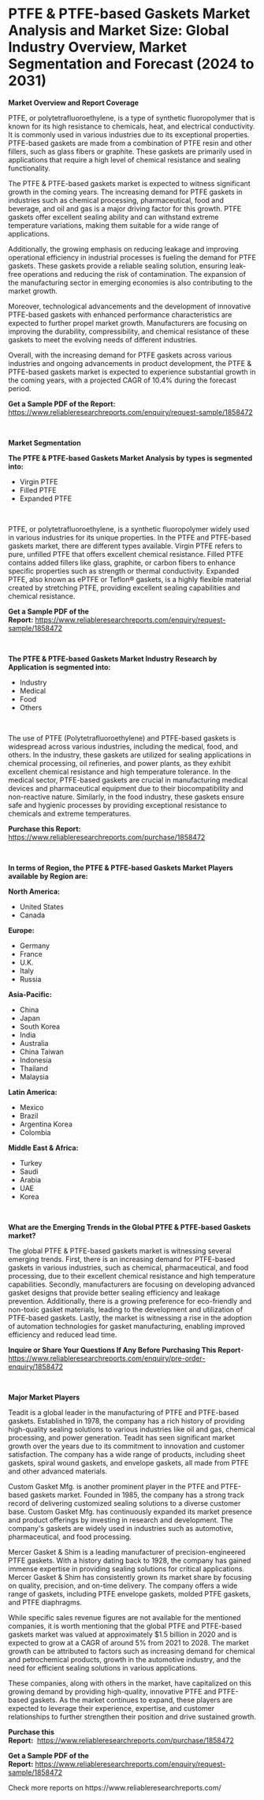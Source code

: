 <p><h1>PTFE & PTFE-based Gaskets Market Analysis and Market Size: Global Industry Overview, Market Segmentation and Forecast (2024 to 2031)</h1></p><p><strong>Market Overview and Report Coverage</strong></p>
<p><p>PTFE, or polytetrafluoroethylene, is a type of synthetic fluoropolymer that is known for its high resistance to chemicals, heat, and electrical conductivity. It is commonly used in various industries due to its exceptional properties. PTFE-based gaskets are made from a combination of PTFE resin and other fillers, such as glass fibers or graphite. These gaskets are primarily used in applications that require a high level of chemical resistance and sealing functionality.</p><p>The PTFE & PTFE-based gaskets market is expected to witness significant growth in the coming years. The increasing demand for PTFE gaskets in industries such as chemical processing, pharmaceutical, food and beverage, and oil and gas is a major driving factor for this growth. PTFE gaskets offer excellent sealing ability and can withstand extreme temperature variations, making them suitable for a wide range of applications.</p><p>Additionally, the growing emphasis on reducing leakage and improving operational efficiency in industrial processes is fueling the demand for PTFE gaskets. These gaskets provide a reliable sealing solution, ensuring leak-free operations and reducing the risk of contamination. The expansion of the manufacturing sector in emerging economies is also contributing to the market growth.</p><p>Moreover, technological advancements and the development of innovative PTFE-based gaskets with enhanced performance characteristics are expected to further propel market growth. Manufacturers are focusing on improving the durability, compressibility, and chemical resistance of these gaskets to meet the evolving needs of different industries.</p><p>Overall, with the increasing demand for PTFE gaskets across various industries and ongoing advancements in product development, the PTFE & PTFE-based gaskets market is expected to experience substantial growth in the coming years, with a projected CAGR of 10.4% during the forecast period.</p></p>
<p><strong>Get a Sample PDF of the Report:</strong> <a href="https://www.reliableresearchreports.com/enquiry/request-sample/1858472">https://www.reliableresearchreports.com/enquiry/request-sample/1858472</a></p>
<p>&nbsp;</p>
<p><strong>Market Segmentation</strong></p>
<p><strong>The PTFE & PTFE-based Gaskets Market Analysis by types is segmented into:</strong></p>
<p><ul><li>Virgin PTFE</li><li>Filled PTFE</li><li>Expanded PTFE</li></ul></p>
<p>&nbsp;</p>
<p><p>PTFE, or polytetrafluoroethylene, is a synthetic fluoropolymer widely used in various industries for its unique properties. In the PTFE and PTFE-based gaskets market, there are different types available. Virgin PTFE refers to pure, unfilled PTFE that offers excellent chemical resistance. Filled PTFE contains added fillers like glass, graphite, or carbon fibers to enhance specific properties such as strength or thermal conductivity. Expanded PTFE, also known as ePTFE or Teflon® gaskets, is a highly flexible material created by stretching PTFE, providing excellent sealing capabilities and chemical resistance.</p></p>
<p><strong>Get a Sample PDF of the Report:</strong>&nbsp;<a href="https://www.reliableresearchreports.com/enquiry/request-sample/1858472">https://www.reliableresearchreports.com/enquiry/request-sample/1858472</a></p>
<p>&nbsp;</p>
<p><strong>The PTFE & PTFE-based Gaskets Market Industry Research by Application is segmented into:</strong></p>
<p><ul><li>Industry</li><li>Medical</li><li>Food</li><li>Others</li></ul></p>
<p>&nbsp;</p>
<p><p>The use of PTFE (Polytetrafluoroethylene) and PTFE-based gaskets is widespread across various industries, including the medical, food, and others. In the industry, these gaskets are utilized for sealing applications in chemical processing, oil refineries, and power plants, as they exhibit excellent chemical resistance and high temperature tolerance. In the medical sector, PTFE-based gaskets are crucial in manufacturing medical devices and pharmaceutical equipment due to their biocompatibility and non-reactive nature. Similarly, in the food industry, these gaskets ensure safe and hygienic processes by providing exceptional resistance to chemicals and extreme temperatures.</p></p>
<p><strong>Purchase this Report:</strong>&nbsp; <a href="https://www.reliableresearchreports.com/purchase/1858472">https://www.reliableresearchreports.com/purchase/1858472</a></p>
<p>&nbsp;</p>
<p><strong>In terms of Region, the PTFE & PTFE-based Gaskets Market Players available by Region are:</strong></p>
<p>
    <p> <strong> North America: </strong>
        <ul>
            <li>United States</li>
            <li>Canada</li>
        </ul>
        </p> 
    <p> <strong> Europe: </strong>
        <ul>
            <li>Germany</li>
            <li>France</li>
            <li>U.K.</li>
            <li>Italy</li>
            <li>Russia</li>
        </ul>
        </p> 
    <p> <strong> Asia-Pacific: </strong>
        <ul>
            <li>China</li>
            <li>Japan</li>
            <li>South Korea</li>
            <li>India</li>
            <li>Australia</li>
            <li>China Taiwan</li>
            <li>Indonesia</li>
            <li>Thailand</li>
            <li>Malaysia</li>
        </ul>
        </p> 
    <p> <strong> Latin America: </strong>
        <ul>
            <li>Mexico</li>
            <li>Brazil</li>
            <li>Argentina Korea</li>
            <li>Colombia</li>
        </ul>
        </p> 
    <p> <strong> Middle East & Africa: </strong>
        <ul>
            <li>Turkey</li>
            <li>Saudi</li>
            <li>Arabia</li>
            <li>UAE</li>
            <li>Korea</li>
        </ul>
    </p>
    </p>
<p>&nbsp;</p>
<p><strong>What are the Emerging Trends in the Global PTFE & PTFE-based Gaskets market?</strong></p>
<p><p>The global PTFE & PTFE-based gaskets market is witnessing several emerging trends. First, there is an increasing demand for PTFE-based gaskets in various industries, such as chemical, pharmaceutical, and food processing, due to their excellent chemical resistance and high temperature capabilities. Secondly, manufacturers are focusing on developing advanced gasket designs that provide better sealing efficiency and leakage prevention. Additionally, there is a growing preference for eco-friendly and non-toxic gasket materials, leading to the development and utilization of PTFE-based gaskets. Lastly, the market is witnessing a rise in the adoption of automation technologies for gasket manufacturing, enabling improved efficiency and reduced lead time.</p></p>
<p><strong>Inquire or Share Your Questions If Any Before Purchasing This Report</strong>- <a href="https://www.reliableresearchreports.com/enquiry/pre-order-enquiry/1858472">https://www.reliableresearchreports.com/enquiry/pre-order-enquiry/1858472</a></p>
<p>&nbsp;</p>
<p><strong>Major Market Players</strong></p>
<p><p>Teadit is a global leader in the manufacturing of PTFE and PTFE-based gaskets. Established in 1978, the company has a rich history of providing high-quality sealing solutions to various industries like oil and gas, chemical processing, and power generation. Teadit has seen significant market growth over the years due to its commitment to innovation and customer satisfaction. The company has a wide range of products, including sheet gaskets, spiral wound gaskets, and envelope gaskets, all made from PTFE and other advanced materials. </p><p>Custom Gasket Mfg. is another prominent player in the PTFE and PTFE-based gaskets market. Founded in 1985, the company has a strong track record of delivering customized sealing solutions to a diverse customer base. Custom Gasket Mfg. has continuously expanded its market presence and product offerings by investing in research and development. The company's gaskets are widely used in industries such as automotive, pharmaceutical, and food processing.</p><p>Mercer Gasket & Shim is a leading manufacturer of precision-engineered PTFE gaskets. With a history dating back to 1928, the company has gained immense expertise in providing sealing solutions for critical applications. Mercer Gasket & Shim has consistently grown its market share by focusing on quality, precision, and on-time delivery. The company offers a wide range of gaskets, including PTFE envelope gaskets, molded PTFE gaskets, and PTFE diaphragms.</p><p>While specific sales revenue figures are not available for the mentioned companies, it is worth mentioning that the global PTFE and PTFE-based gaskets market was valued at approximately $1.5 billion in 2020 and is expected to grow at a CAGR of around 5% from 2021 to 2028. The market growth can be attributed to factors such as increasing demand for chemical and petrochemical products, growth in the automotive industry, and the need for efficient sealing solutions in various applications.</p><p>These companies, along with others in the market, have capitalized on this growing demand by providing high-quality, innovative PTFE and PTFE-based gaskets. As the market continues to expand, these players are expected to leverage their experience, expertise, and customer relationships to further strengthen their position and drive sustained growth.</p></p>
<p><strong>Purchase this Report:</strong>&nbsp;&nbsp;<a href="https://www.reliableresearchreports.com/purchase/1858472">https://www.reliableresearchreports.com/purchase/1858472</a></p>
<p></p>
<p><strong>Get a Sample PDF of the Report:</strong>&nbsp;<a href="https://www.reliableresearchreports.com/enquiry/request-sample/1858472">https://www.reliableresearchreports.com/enquiry/request-sample/1858472</a></p>
<p>Check more reports on https://www.reliableresearchreports.com/</p>